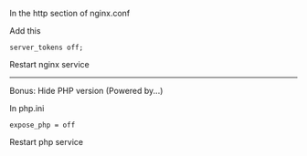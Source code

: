 In the http section of nginx.conf

Add this

    server_tokens off;

Restart nginx service

---

Bonus: Hide PHP version (Powered by...)

In php.ini

    expose_php = off

Restart php service
